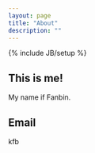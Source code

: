 ```yaml
---
layout: page
title: "About"
description: ""
---
```

{% include JB/setup %}

## This is me!

My name if Fanbin.

## Email
kfb
